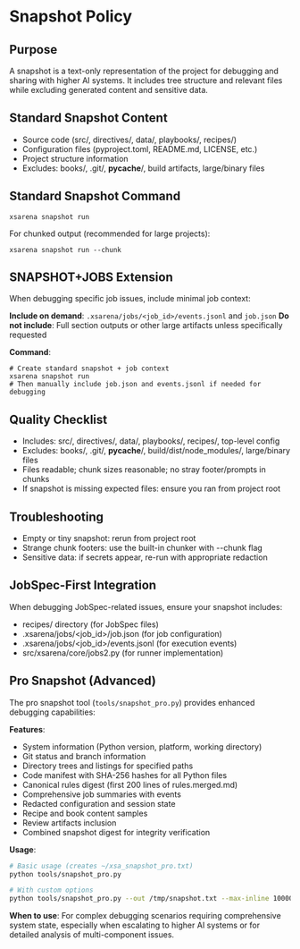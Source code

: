 # Snapshot Policy

## Purpose
A snapshot is a text-only representation of the project for debugging and sharing with higher AI systems. It includes tree structure and relevant files while excluding generated content and sensitive data.

## Standard Snapshot Content
- Source code (src/, directives/, data/, playbooks/, recipes/)
- Configuration files (pyproject.toml, README.md, LICENSE, etc.)
- Project structure information
- Excludes: books/, .git/, __pycache__/, build artifacts, large/binary files

## Standard Snapshot Command
```
xsarena snapshot run
```

For chunked output (recommended for large projects):
```
xsarena snapshot run --chunk
```

## SNAPSHOT+JOBS Extension
When debugging specific job issues, include minimal job context:

**Include on demand**: `.xsarena/jobs/<job_id>/events.jsonl` and `job.json`
**Do not include**: Full section outputs or other large artifacts unless specifically requested

**Command**:
```
# Create standard snapshot + job context
xsarena snapshot run
# Then manually include job.json and events.jsonl if needed for debugging
```

## Quality Checklist
- Includes: src/, directives/, data/, playbooks/, recipes/, top-level config
- Excludes: books/, .git/, __pycache__/, build/dist/node_modules/, large/binary files
- Files readable; chunk sizes reasonable; no stray footer/prompts in chunks
- If snapshot is missing expected files: ensure you ran from project root

## Troubleshooting
- Empty or tiny snapshot: rerun from project root
- Strange chunk footers: use the built-in chunker with --chunk flag
- Sensitive data: if secrets appear, re-run with appropriate redaction

## JobSpec-First Integration
When debugging JobSpec-related issues, ensure your snapshot includes:
- recipes/ directory (for JobSpec files)
- .xsarena/jobs/<job_id>/job.json (for job configuration)
- .xsarena/jobs/<job_id>/events.jsonl (for execution events)
- src/xsarena/core/jobs2.py (for runner implementation)

## Pro Snapshot (Advanced)
The pro snapshot tool (`tools/snapshot_pro.py`) provides enhanced debugging capabilities:

**Features**:
- System information (Python version, platform, working directory)
- Git status and branch information
- Directory trees and listings for specified paths
- Code manifest with SHA-256 hashes for all Python files
- Canonical rules digest (first 200 lines of rules.merged.md)
- Comprehensive job summaries with events
- Redacted configuration and session state
- Recipe and book content samples
- Review artifacts inclusion
- Combined snapshot digest for integrity verification

**Usage**:
```bash
# Basic usage (creates ~/xsa_snapshot_pro.txt)
python tools/snapshot_pro.py

# With custom options
python tools/snapshot_pro.py --out /tmp/snapshot.txt --max-inline 100000
```

**When to use**: For complex debugging scenarios requiring comprehensive system state, especially when escalating to higher AI systems or for detailed analysis of multi-component issues.
